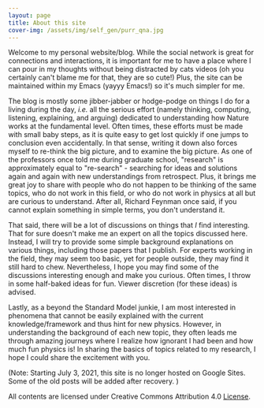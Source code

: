 ```yaml
---
layout: page
title: About this site
cover-img: /assets/img/self_gen/purr_qna.jpg
---
```

Welcome to my personal website/blog. While the social network is great for connections and interactions, it is important for me to have a place where I can pour in my thoughts without being distracted by cats videos (oh you certainly can't blame me for that, they are so cute!) Plus, the site can be maintained within my Emacs (yayyy Emacs!) so it's much simpler for me.

The blog is mostly some jibber-jabber or hodge-podge on things I do for a living during the day, _i.e._ all the serious effort (namely thinking, computing, listening, explaining, and arguing) dedicated to understanding how Nature works at the fundamental level. Often times, these efforts must be made with small baby steps, as it is quite easy to get lost quickly if one jumps to conclusion even accidentally. In that sense, writing it down also forces myself to re-think the big picture, and to examine the big picture. As one of the professors once told me during graduate school, "research" is approximately equal to "re-search" - searching for ideas and solutions again and again with new understandings from retrospect. Plus, it brings me great joy to share with people who do not happen to be thinking of the same topics, who do not work in this field, or who do not work in physics at all but are curious to understand. After all, Richard Feynman once said, if you cannot explain something in simple terms, you don't understand it.

That said, there will be a lot of discussions on things that _I_ find interesting. That for sure doesn't make me an expert on all the topics discussed here. 
Instead, I will try to provide some simple background explanations on various things, including those papers that I publish. For experts working in the field, they may seem too basic, yet for people outside, they may find it still hard to chew. Nevertheless, I hope you may find some of the discussions interesting enough and make you curious. 
Often times, I throw in some half-baked ideas for fun. Viewer discretion (for these ideas) is advised. 

Lastly, as a beyond the Standard Model junkie, I am most interested in phenomena that cannot be easily explained with the current knowledge/framework and thus hint for new physics. However, in understanding the background of each new topic, they often leads me through amazing journeys where I realize how ignorant I had been and how much fun physics is! In sharing the basics of topics related to my research, I hope I could share the excitement with you.

(Note: Starting July 3, 2021, this site is no longer hosted on Google Sites. Some of the old posts will be added after recovery. )

All contents are licensed under Creative Commons Attribution 4.0 [License](https://creativecommons.org/licenses/by/4.0/).
